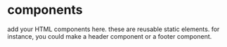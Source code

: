 # components

add your HTML components here. these are reusable static elements. for instance, you could make a header component or a footer component.